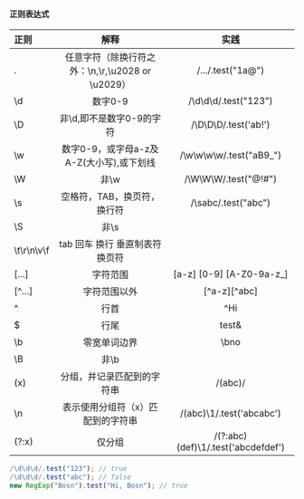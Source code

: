 #### 正则表达式
| 正则    | 解释    |  实践  |
| :--------- | :------:   | :-: |
| .       | 任意字符（除换行符之外：\n,\r,\u2028 or \u2029）|/.../.test("1a@")    |
| \d      | 数字0-9       |    /\d\d\d/.test("123")   |
| \D      | 非\d,即不是数字0-9的字符       |   /\D\D\D/.test('ab!')    |
| \w    | 数字0-9，或字母a-z及A-Z(大小写),或下划线 | /\w\w\w\w/.test("aB9_")
|\W | 非\w | /\W\W\W/.test("@!#") |
| \s | 空格符，TAB，换页符，换行符 | /\sabc/.test("abc")
| \S | 非\s |
| \t\r\n\v\f | tab 回车 换行 垂直制表符 换页符 |
| [...] | 字符范围 | [a-z] [0-9] [A-Z0-9a-z_]
| [^...] | 字符范围以外 | [^a-z][^abc]
| ^ | 行首 | ^Hi
| $ | 行尾 | test&
| \b | 零宽单词边界 | \bno
| \B | 非\b |
| (x) | 分组，并记录匹配到的字符串 | /(abc)/
| \n | 表示使用分组符（x）匹配到的字符串 | /(abc)\1/.test('abcabc')
| (?:x)| 仅分组 | /(?:abc)(def)\1/.test('abcdefdef')
```js
/\d\d\d/.test("123"); // true
/\d\d\d/.test("abc"); // false
new RegExp("Bosn").test("Hi, Bosn"); // true
```